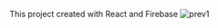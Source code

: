 This project created with React and Firebase
![prev1](https://user-images.githubusercontent.com/77449139/211786695-90686402-bfad-422d-8799-243b0d6f35bd.png)
